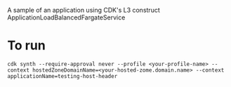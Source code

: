 A sample of an application using CDK's L3 construct ApplicationLoadBalancedFargateService 


# To run


`cdk synth --require-approval never --profile <your-profile-name> --context hostedZoneDomainName=<your-hosted-zome.domain.name> --context applicationName=testing-host-header`

